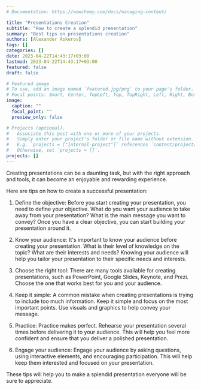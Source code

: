 ```yaml
---
# Documentation: https://wowchemy.com/docs/managing-content/

title: "Presentations Creation"
subtitle: "How to create a splendid presentation"
summary: "Best tips on presentations creation"
authors: [Alexander Askerov]
tags: []
categories: []
date: 2023-04-22T14:43:17+03:00
lastmod: 2023-04-22T14:43:17+03:00
featured: false
draft: false

# Featured image
# To use, add an image named `featured.jpg/png` to your page's folder.
# Focal points: Smart, Center, TopLeft, Top, TopRight, Left, Right, BottomLeft, Bottom, BottomRight.
image:
  caption: ""
  focal_point: ""
  preview_only: false

# Projects (optional).
#   Associate this post with one or more of your projects.
#   Simply enter your project's folder or file name without extension.
#   E.g. `projects = ["internal-project"]` references `content/project/deep-learning/index.md`.
#   Otherwise, set `projects = []`.
projects: []
---
```


Creating presentations can be a daunting task, but with the right approach and tools, it can become an enjoyable and rewarding experience.

Here are tips on how to create a successful presentation:

1. Define the objective: Before you start creating your presentation, you need to define your objective. What do you want your audience to take away from your presentation? What is the main message you want to convey? Once you have a clear objective, you can start building your presentation around it.

2. Know your audience: It's important to know your audience before creating your presentation. What is their level of knowledge on the topic? What are their interests and needs? Knowing your audience will help you tailor your presentation to their specific needs and interests.

3. Choose the right tool: There are many tools available for creating presentations, such as PowerPoint, Google Slides, Keynote, and Prezi. Choose the one that works best for you and your audience.

4. Keep it simple: A common mistake when creating presentations is trying to include too much information. Keep it simple and focus on the most important points. Use visuals and graphics to help convey your message.

5. Practice: Practice makes perfect. Rehearse your presentation several times before delivering it to your audience. This will help you feel more confident and ensure that you deliver a polished presentation.

6. Engage your audience: Engage your audience by asking questions, using interactive elements, and encouraging participation. This will help keep them interested and focused on your presentation.

These tips will help you to make a splendid presentation everyone will be sure to appreciate.
